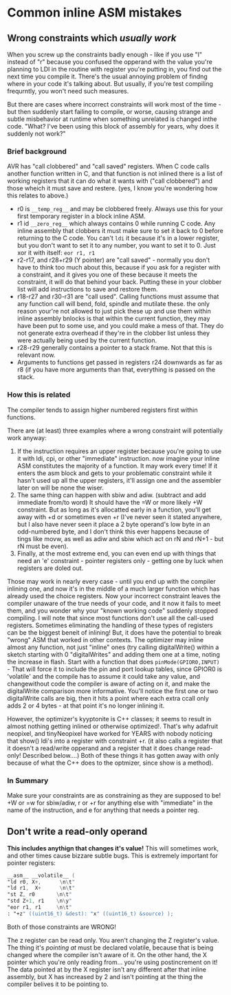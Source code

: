 # Common inline ASM mistakes

## Wrong constraints which *usually work*
When you screw up the constraints badly enough - like if you use "I" instead of "r" because you confused the opperand with the value you're planning to LDI in the routine with register you're putting in, you find out the next time you compile it. There's the usual annoying problem of findng where in your code it's talking about. But usually, if you're test compiling frequrntly, you won't need such measures. 

But there are cases where incorrect constraints will work most of the time - but then suddenly start failing to compile, or worse, causing strange and subtle misbehavior at runtime when something unrelated is changed inthe code. "What? I've been using this block of assembly for years, why does it suddenly not work?"

### Brief background
AVR has "call clobbered" and "call saved" registers. When C code calls another function written in C, and that function is not inlined there is a list of working registers that it can do what it wants with ("call clobbered") and those wheich it must save and restere. (yes, I know you're wondering how this relates to above.) 

 * r0 is `__temp_reg__` and may be clobbered freely. Always use this for your first temporary register in a block inline ASM. 
 * r1 id `__zero_reg__` which always contains 0 while running C code. Any inline assembly that clobbers it must make sure to set it back to 0 before returning to the C code. You can't `ldi` it because it's in a lower register, but you don't want to set it to any number, you want to set it to 0. Just xor it with itself: `eor r1, r1`
* r2-r17, and r28+r29 (Y pointer) are "call saved" - normally you don't have to think too much about this, because if you ask for a register with a constraint, and it gives you one of these because it meets the constraint, it will do that behind your back. Putting these in your clobber list will add instructions to save and restore them.
* r18-r27 and r30-r31 are "call used". Calling functions must assume that any function call will bend, fold, spindle and mutilate these. the only reason your're not allowed to just pick these up and use them within inline assembly bnlocks is that within the current function, they may have been put to some use, and you could make a mess of that. They do not generate extra overhead if they're in the clobber list unless they were actually being used by the current function.  
* r28-r29 generally contains a pointer to a stack frame. Not that this is relevant now. 
* Arguments to functions get passed in registers r24 downwards as far as r8 (if you have more arguments than that, everything is passed on the stack. 

### How this is related
The compiler tends to assign higher numbered registers first within functions. 

There are (at least) three examples where a wrong constraint will potentially work anyway:
1. If the instruction requires an upper register because you're going to use it with ldi, cpi, or other "immediate" instruction. now imagine your inline ASM constitutes the majority of a function. It may work every time! If it enters the asm block and gets to your problematic constraint while it hasn't used up all the upper registers, it'll assign one and the assembler later on will be none the wiser. 
2. The same thing can happen with sbiw and adiw. (subtract and add immediate from/to word) It should have the =W or more likely +W constraint. But as long as it's allocatted early in a function, you'll get away with +d or sometimes even +r (I've never seen it stated anywhere, but I also have never seen it place a 2 byte operand's low byte in an odd-numbered byte, and I don't think this ever happens because of tings like movw, as well as adiw and sbiw which act on rN and rN+1 - but rN must be even).
3. Finally, at the most extreme end, you can even end up with things that need an 'e' constraint - pointer registers only - getting one by luck when registers are doled out. 

Those may work in nearly every case - until you end up with the compiler inlining one, and now it's in the middle of a much larger function which has already used the choice registers. Now your incorrect constraint leaves the compiler unaware of the true needs of your code, and it now it fails to meet them, and you wonder why your "known working code" suddenly stopped compiling. I will note that since most functions don't use all the call-used registers. Sometimes eliminating the handling of these types of registers can be the biggest beneit of inlining! But, it does have the potential to break "wrong" ASM that worked in other contexts. The optimizer may inline almost any function, not just "inline" ones (try calling digitalWrite() within a sketch starting with 0 "digitalWrites" and adding them one at a time, noting the increase in flash. Start with a function that does `pinMode(GPIOR0,INPUT)` - That will force it to include the pin and port lookup tables, since GPIOR0 is 'volatile' and the compile has to assume it could take any value, and changewithout code the compiler is aware of acting on it, and make the digitalWrite comparison more informative. You'll notice the first one or two digitalWrite calls are big, then it hits a point where each extra ccall only adds 2 or 4 bytes - at that point it's no longer inlining it. 

However, the optimizer's kyyptonite is C++ classes; it seems to result in almost nothing getting inlined or otherwise optimized!. That's why adafruit neopixel, and tinyNeopixel have worked for YEARS with nobody noticing that show() ldi's into a register with constraint +r. (it also calls a register that it doesn't a read/write opperand and a register that it does change read-only! Described below....) Both of these things it has gotten away with only because of what the C++ does to the optmizer, since show is a method). 

### In Summary
Make sure your constraints are as constraining as they are supposed to be! +W or =w for sbiw/adiw, r or +r for anything else with "immediate" in the name of the instruction, and e for anything that needs a pointer reg. 

## Don't write a read-only operand 
**This includes anythign that changes it's value!** This will sometimes work, and other times cause bizzare subtle bugs. 
This is extremely important for pointer registers:

```asm
__asm__ __volatile__ (
"ld r0, X+,      \n\t"
"ld r1,  X+      \n\t"
"st Z, r0       \n\t"
"std Z+1, r1    \n\y"
"eor r1, r1     \n\t"
: "+z" ((uint16_t) &dest): "x" ((uint16_t) &source) );
```

Both of those constraints are WRONG! 

The z register can be read only. You aren't changing the Z register's value. The thing it's *pointing at* must be declared volatile, because that is being changed where the compiler isn't aware of it. On the other hand, the X pointer which you're only reading from... you're using postincrement on it! The data pointed at by the X register isn't any different after that inline assembly, but X has increased by 2 and isn't pointing at the thing the compiler belives it to be pointing to. 
